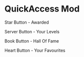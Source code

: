 # QuickAccess Mod

Star Button - Awarded

Server Button - Your Levels

Book Button - Hall Of Fame

Heart Button - Your Favourites